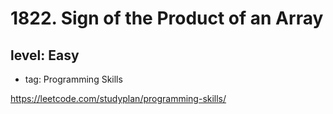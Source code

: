 # 1822. Sign of the Product of an Array
## level: Easy

- tag: Programming Skills

https://leetcode.com/studyplan/programming-skills/